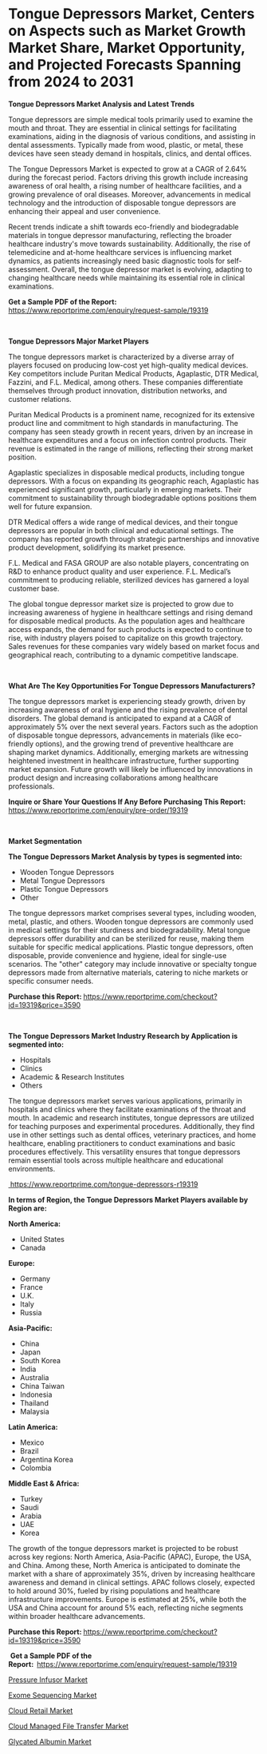 <p><h1>Tongue Depressors Market, Centers on Aspects such as Market Growth Market Share, Market Opportunity, and Projected Forecasts Spanning from 2024 to 2031</h1></p><p><strong>Tongue Depressors Market Analysis and Latest Trends</strong></p>
<p><p>Tongue depressors are simple medical tools primarily used to examine the mouth and throat. They are essential in clinical settings for facilitating examinations, aiding in the diagnosis of various conditions, and assisting in dental assessments. Typically made from wood, plastic, or metal, these devices have seen steady demand in hospitals, clinics, and dental offices.</p><p>The Tongue Depressors Market is expected to grow at a CAGR of 2.64% during the forecast period. Factors driving this growth include increasing awareness of oral health, a rising number of healthcare facilities, and a growing prevalence of oral diseases. Moreover, advancements in medical technology and the introduction of disposable tongue depressors are enhancing their appeal and user convenience.</p><p>Recent trends indicate a shift towards eco-friendly and biodegradable materials in tongue depressor manufacturing, reflecting the broader healthcare industry's move towards sustainability. Additionally, the rise of telemedicine and at-home healthcare services is influencing market dynamics, as patients increasingly need basic diagnostic tools for self-assessment. Overall, the tongue depressor market is evolving, adapting to changing healthcare needs while maintaining its essential role in clinical examinations.</p></p>
<p><strong>Get a Sample PDF of the Report:&nbsp;</strong> <a href="https://www.reportprime.com/enquiry/request-sample/19319?utm_campaign=123&utm_medium=2&utm_source=Github&utm_content=ia&utm_term=23112024&utm_id=tongue-depressors">https://www.reportprime.com/enquiry/request-sample/19319</a></p>
<p>&nbsp;</p>
<p><strong>Tongue Depressors Major Market Players</strong></p>
<p><p>The tongue depressors market is characterized by a diverse array of players focused on producing low-cost yet high-quality medical devices. Key competitors include Puritan Medical Products, Agaplastic, DTR Medical, Fazzini, and F.L. Medical, among others. These companies differentiate themselves through product innovation, distribution networks, and customer relations.</p><p>Puritan Medical Products is a prominent name, recognized for its extensive product line and commitment to high standards in manufacturing. The company has seen steady growth in recent years, driven by an increase in healthcare expenditures and a focus on infection control products. Their revenue is estimated in the range of millions, reflecting their strong market position.</p><p>Agaplastic specializes in disposable medical products, including tongue depressors. With a focus on expanding its geographic reach, Agaplastic has experienced significant growth, particularly in emerging markets. Their commitment to sustainability through biodegradable options positions them well for future expansion.</p><p>DTR Medical offers a wide range of medical devices, and their tongue depressors are popular in both clinical and educational settings. The company has reported growth through strategic partnerships and innovative product development, solidifying its market presence.</p><p>F.L. Medical and FASA GROUP are also notable players, concentrating on R&D to enhance product quality and user experience. F.L. Medical’s commitment to producing reliable, sterilized devices has garnered a loyal customer base.</p><p>The global tongue depressor market size is projected to grow due to increasing awareness of hygiene in healthcare settings and rising demand for disposable medical products. As the population ages and healthcare access expands, the demand for such products is expected to continue to rise, with industry players poised to capitalize on this growth trajectory. Sales revenues for these companies vary widely based on market focus and geographical reach, contributing to a dynamic competitive landscape.</p></p>
<p>&nbsp;</p>
<p><strong>What Are The Key Opportunities For Tongue Depressors Manufacturers?</strong></p>
<p><p>The tongue depressors market is experiencing steady growth, driven by increasing awareness of oral hygiene and the rising prevalence of dental disorders. The global demand is anticipated to expand at a CAGR of approximately 5% over the next several years. Factors such as the adoption of disposable tongue depressors, advancements in materials (like eco-friendly options), and the growing trend of preventive healthcare are shaping market dynamics. Additionally, emerging markets are witnessing heightened investment in healthcare infrastructure, further supporting market expansion. Future growth will likely be influenced by innovations in product design and increasing collaborations among healthcare professionals.</p></p>
<p><strong>Inquire or Share Your Questions If Any Before Purchasing This Report:</strong> <a href="https://www.reportprime.com/enquiry/pre-order/19319?utm_campaign=123&utm_medium=2&utm_source=Github&utm_content=ia&utm_term=23112024&utm_id=tongue-depressors">https://www.reportprime.com/enquiry/pre-order/19319</a></p>
<p>&nbsp;</p>
<p><strong>Market Segmentation</strong></p>
<p><strong>The Tongue Depressors Market Analysis by types is segmented into:</strong></p>
<p><ul><li>Wooden Tongue Depressors</li><li>Metal Tongue Depressors</li><li>Plastic Tongue Depressors</li><li>Other</li></ul></p>
<p><p>The tongue depressors market comprises several types, including wooden, metal, plastic, and others. Wooden tongue depressors are commonly used in medical settings for their sturdiness and biodegradability. Metal tongue depressors offer durability and can be sterilized for reuse, making them suitable for specific medical applications. Plastic tongue depressors, often disposable, provide convenience and hygiene, ideal for single-use scenarios. The "other" category may include innovative or specialty tongue depressors made from alternative materials, catering to niche markets or specific consumer needs.</p></p>
<p><strong>Purchase this Report:&nbsp;</strong><a href="https://www.reportprime.com/checkout?id=19319&price=3590&utm_campaign=123&utm_medium=2&utm_source=Github&utm_content=ia&utm_term=23112024&utm_id=tongue-depressors">https://www.reportprime.com/checkout?id=19319&price=3590</a></p>
<p>&nbsp;</p>
<p><strong>The Tongue Depressors Market Industry Research by Application is segmented into:</strong></p>
<p><ul><li>Hospitals</li><li>Clinics</li><li>Academic & Research Institutes</li><li>Others</li></ul></p>
<p><p>The tongue depressors market serves various applications, primarily in hospitals and clinics where they facilitate examinations of the throat and mouth. In academic and research institutes, tongue depressors are utilized for teaching purposes and experimental procedures. Additionally, they find use in other settings such as dental offices, veterinary practices, and home healthcare, enabling practitioners to conduct examinations and basic procedures effectively. This versatility ensures that tongue depressors remain essential tools across multiple healthcare and educational environments.</p></p>
<p><a href="https://www.reportprime.com/tongue-depressors-r19319?utm_campaign=123&utm_medium=2&utm_source=Github&utm_content=ia&utm_term=23112024&utm_id=tongue-depressors">&nbsp;https://www.reportprime.com/tongue-depressors-r19319</a></p>
<p><strong>In terms of Region, the Tongue Depressors Market Players available by Region are:</strong></p>
<p>
    <p> <strong> North America: </strong>
        <ul>
            <li>United States</li>
            <li>Canada</li>
        </ul>
        </p> 
    <p> <strong> Europe: </strong>
        <ul>
            <li>Germany</li>
            <li>France</li>
            <li>U.K.</li>
            <li>Italy</li>
            <li>Russia</li>
        </ul>
        </p> 
    <p> <strong> Asia-Pacific: </strong>
        <ul>
            <li>China</li>
            <li>Japan</li>
            <li>South Korea</li>
            <li>India</li>
            <li>Australia</li>
            <li>China Taiwan</li>
            <li>Indonesia</li>
            <li>Thailand</li>
            <li>Malaysia</li>
        </ul>
        </p> 
    <p> <strong> Latin America: </strong>
        <ul>
            <li>Mexico</li>
            <li>Brazil</li>
            <li>Argentina Korea</li>
            <li>Colombia</li>
        </ul>
        </p> 
    <p> <strong> Middle East & Africa: </strong>
        <ul>
            <li>Turkey</li>
            <li>Saudi</li>
            <li>Arabia</li>
            <li>UAE</li>
            <li>Korea</li>
        </ul>
    </p>
    </p>
<p><p>The growth of the tongue depressors market is projected to be robust across key regions: North America, Asia-Pacific (APAC), Europe, the USA, and China. Among these, North America is anticipated to dominate the market with a share of approximately 35%, driven by increasing healthcare awareness and demand in clinical settings. APAC follows closely, expected to hold around 30%, fueled by rising populations and healthcare infrastructure improvements. Europe is estimated at 25%, while both the USA and China account for around 5% each, reflecting niche segments within broader healthcare advancements.</p></p>
<p><strong>Purchase this Report: </strong><a href="https://www.reportprime.com/checkout?id=19319&price=3590&utm_campaign=123&utm_medium=2&utm_source=Github&utm_content=ia&utm_term=23112024&utm_id=tongue-depressors">https://www.reportprime.com/checkout?id=19319&price=3590</a></p>
<p>&nbsp;<strong>Get a Sample PDF of the Report:&nbsp;&nbsp;</strong><a href="https://www.reportprime.com/enquiry/request-sample/19319?utm_campaign=123&utm_medium=2&utm_source=Github&utm_content=ia&utm_term=23112024&utm_id=tongue-depressors">https://www.reportprime.com/enquiry/request-sample/19319</a></p>
<p><strong></strong></p>
<p><p><a href="https://github.com/petbigbeepjn/Market-Research-Report-List-1/blob/main/pressure-infusor-market.md?utm_campaign=123&utm_medium=2&utm_source=Github&utm_content=ia&utm_term=23112024&utm_id=tongue-depressors">Pressure Infusor Market</a></p><p><a href="https://issuu.com/reportprime-2/docs/exome-sequencing-market-size-2030.p_95b0c55d75f18c?utm_campaign=123&utm_medium=2&utm_source=Github&utm_content=ia&utm_term=23112024&utm_id=tongue-depressors">Exome Sequencing Market</a></p><p><a href="https://www.linkedin.com/pulse/insights-cloud-retail-market-2024-2031-growth-segmentation-pg2lc?utm_campaign=123&utm_medium=2&utm_source=Github&utm_content=ia&utm_term=23112024&utm_id=tongue-depressors">Cloud Retail Market</a></p><p><a href="https://www.linkedin.com/pulse/cloud-managed-file-transfer-market-size-demand-supply-situation-xaxbe?utm_campaign=123&utm_medium=2&utm_source=Github&utm_content=ia&utm_term=23112024&utm_id=tongue-depressors">Cloud Managed File Transfer Market</a></p><p><a href="https://github.com/luckyshygirl/Market-Research-Report-List-6/blob/main/glycated-albumin-market.md?utm_campaign=123&utm_medium=2&utm_source=Github&utm_content=ia&utm_term=23112024&utm_id=tongue-depressors">Glycated Albumin Market</a></p></p>